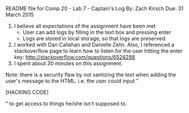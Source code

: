 README file for Comp 20 - Lab 7 - Captain's Log
By:  Zach Kirsch
Due: 31 March 2015

1. I believe all expectations of the assignment have been met
   - User can add logs by filling in the text box and pressing enter
   - Logs are stored in local storage, so that logs are preserved.
2. I worked with Dan Callahan and Danielle Zelin. Also, I referenced
    a stackoverflow page to learn how to listen for the user hitting
    the enter key: http://stackoverflow.com/questions/6524288
3. I spent about 30 minutes on this assignment.

Note: there is a security flaw by not santizing the text when adding the user's
message to the HTML.
  i.e. the user could input "</p>[HACKING CODE]<p>" to get access to things
  he/she isn't supposed to.
